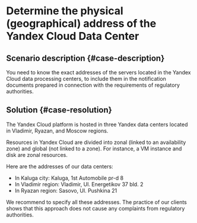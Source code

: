 # Determine the physical (geographical) address of the Yandex Cloud Data Center


## Scenario description {#case-description}

You need to know the exact addresses of the servers located in the Yandex Cloud data processing centers, to include them in the notification documents prepared in connection with the requirements of regulatory authorities.

## Solution {#case-resolution}

The Yandex Cloud platform is hosted in three Yandex data centers located in Vladimir, Ryazan, and Moscow regions.

Resources in Yandex Cloud are divided into zonal (linked to an availability zone) and global (not linked to a zone).
For instance, a VM instance and disk are zonal resources.

Here are the addresses of our data centers:

* In Kaluga city: Kaluga, 1st Automobile pr-d 8
* In Vladimir region: Vladimir, Ul. Energetikov 37 bld. 2
* In Ryazan region: Sasovo, Ul. Pushkina 21

We recommend to specify all these addresses. The practice of our clients shows that this approach does not cause any complaints from regulatory authorities.
